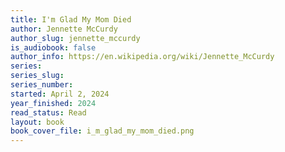 ```yaml
---
title: I'm Glad My Mom Died
author: Jennette McCurdy
author_slug: jennette_mccurdy
is_audiobook: false
author_info: https://en.wikipedia.org/wiki/Jennette_McCurdy
series: 
series_slug: 
series_number: 
started: April 2, 2024
year_finished: 2024
read_status: Read
layout: book
book_cover_file: i_m_glad_my_mom_died.png
---
```

